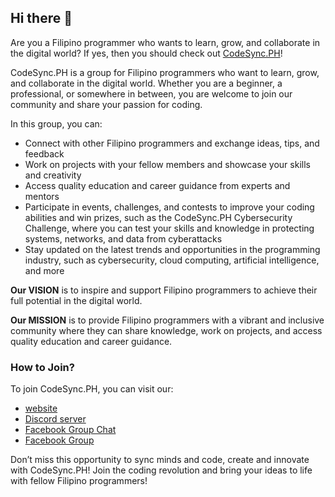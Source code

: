 ## Hi there 👋

Are you a Filipino programmer who wants to learn, grow, and collaborate in the digital world? If yes, then you should check out [CodeSync.PH]([http://codesync.ph/](https://facebook.com/groups/571688097220281/))!

CodeSync.PH is a group for Filipino programmers who want to learn, grow, and collaborate in the digital world. Whether you are a beginner, a professional, or somewhere in between, you are welcome to join our community and share your passion for coding.

In this group, you can:

- Connect with other Filipino programmers and exchange ideas, tips, and feedback
- Work on projects with your fellow members and showcase your skills and creativity
- Access quality education and career guidance from experts and mentors
- Participate in events, challenges, and contests to improve your coding abilities and win prizes, such as the CodeSync.PH Cybersecurity Challenge, where you can test your skills and knowledge in protecting systems, networks, and data from cyberattacks
- Stay updated on the latest trends and opportunities in the programming industry, such as cybersecurity, cloud computing, artificial intelligence, and more

**Our VISION** is to inspire and support Filipino programmers to achieve their full potential in the digital world.

**Our MISSION** is to provide Filipino programmers with a vibrant and inclusive community where they can share knowledge, work on projects, and access quality education and career guidance.

### How to Join?

To join CodeSync.PH, you can visit our:

- [website](http://codesync.ph/)
- [Discord server](https://discord.com/invite/cpNguAqNGr)
- [Facebook Group Chat](https://m.me/j/AbY8czobJRw5X4aF/)
- [Facebook Group](https://facebook.com/groups/571688097220281/)

Don’t miss this opportunity to sync minds and code, create and innovate with CodeSync.PH! Join the coding revolution and bring your ideas to life with fellow Filipino programmers! 


